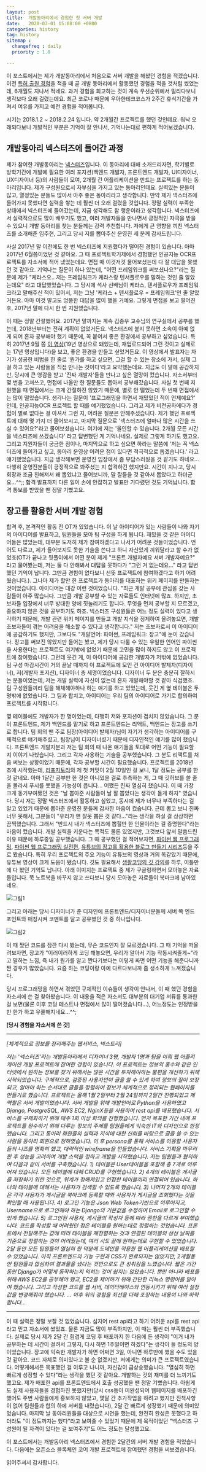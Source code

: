 ```yaml
---
layout: post
title:  개발동아리에서 경험한 첫 서버 개발
date:   2020-03-01 15:08:00 +0800
categories: history
tag: history
sitemap :
  changefreq : daily
  priority : 1.0

---
```


이 포스트에서는 제가 개발동아리에서 처음으로 서버 개발을 해봤던 경험을 적겠습니다. 이전 [특허 출원 경험](https://p-vibe.github.io/2019/08/17/history03/)을 적을 때 곧 개발 동아리에서 활동했던 경험을 적을 것처럼 썼었는데, 6개월도 지나서 적네요. 과거 경험을 회고하는 것이 계속 우선순위에서 밀리다보니 생각보다 오래 걸렸는데요. 최근 코로나 때문에 우아한테크코스가 2주간 휴식기간을 가져서 여유를 가지고 예전 경험을 적어봅니다.

시기는 2018.1.2 ~ 2018.2.24 입니다. 약 2개월간 프로젝트를 했던 것인데요. 워낙 오래되다보니 개발적인 부분은 기억이 잘 안나서, 기억나는대로 편하게 적어보겠습니다.

## 개발동아리 넥스터즈에 들어간 과정

제가 참여한 개발동아리는 [넥스터즈](http://teamnexters.com/)입니다. 이 동아리에 대해 소개드리자면, 학기별로 방학기간에 개발에 필요한 여러 포지션(백엔드 개발자, 프론트엔드 개발자, UI디자이너, UX디자이너 등)의 사람들이 모여, 2개월 간 어플리케이션을 만드는 프로젝트를 하는 동아리입니다. 제가 구성원으로서 자부심을 가지고 있는 동아리인데요. 실력있는 분들이 많고, 열정있는 분들도 많아서 아주 좋은 동아리라고 생각합니다. 만약 제가 넥스터즈에 들어가지 못했다면 실력을 쌓는 데 훨씬 더 오래 걸렸을 것입니다. 정말 실력이 부족한 상태에서 넥스터즈에 들어갔는데, 지금 생각해도 참 행운이라고 생각합니다. 넥스터즈에서 실력적으로도 많이 배우기도 했고, 여러 개발자들을 만나면서 긍정적인 자극을 받을 수 있으니 개발 동아리를 찾는 분들께는 강력 추천합니다. 저에게 큰 영향을 끼친 넥스터즈를 소개해준 임주현, 그리고 당시 저를 뽑아주신 운영진 세 분께 감사드립니다.

사실 2017년 말 이전에도 한 번 넥스터즈에 지원했다가 떨어진 경험이 있습니다. 아마 2017년 6월쯤이었던 것 같아요. 그 때 프로젝트학기제에서 경험했던 인공지능 OCR프로젝트를 자소서에 적어 냈었는데요. 면접 때 이것저것 물어보셨는데 다 잘 대답을 못했던 것 같아요. 기억나는 질문이 하나 있는데, "어떤 프레임워크를 써보셨나요?"라는 질문에 제가 "케라스요.. 저는 프레임워크가 케라스랑 텐서플로우를 말하는 것인 줄 알았는데요" 라고 대답했었습니다. 그 당시에 석사 선배님이 케라스, 텐서플로우가 프레임워크라고 말해주신 적이 있어서, 저는 그냥 '케라스 + 텐서플로우 = 프레임워크'인 줄 알았거든요. 아마 이것 말고도 엉뚱한 대답을 많이 했을 거예요. 그렇게 면접을 보고 떨어진 후, 2017년 말에 다시 한 번 지원했습니다.

이 때는 정말 간절했어요. 2017년 말까지는 계속 김종우 교수님의 연구실에서 공부를 했는데, 2018년부터는 전혀 계획이 없었거든요. 넥스터즈에 붙지 못하면 소속이 아예 없게 되어 혼자 공부해야 했기 때문에, 꼭 붙어서 좋은 환경에서 공부하고 싶었습니다. 특히 2017년 9월 쯤 [이 영상](https://www.youtube.com/watch?v=oCtda6yxZ5c&t=167s)(19년 영상으로 돼있는데, 재업로드되어 그런 것이고 실제로는 17년 영상입니다)을 보고, 좋은 환경을 만들고 싶었거든요. 이 영상에서 발표자는 자기가 성공한 비법을 한 줄로 '뭔가를 하고 싶으면, 그걸 할 수 있는 장소에 가서, 실제 그걸 하고 있는 사람들을 직접 만나는 것이다'라고 요약했는데요. 지금도 이 말에 공감하지만, 당시에 큰 영감을 받고 '진짜 개발자'들을 만나고 싶은 열망이 컸습니다. 자소서부터 몇 번을 고쳐쓰고, 면접에 나올만 한 질문들도 뽑아서 공부해갔습니다. 사실 첫 번째 지원했을 때 면접에서는 크게 간절하진 않았기 때문에, 별로 안 떨었는데 두 번째 면접에서는 많이 떨었습니다. 생각나는 질문이 '프로그래밍을 하면서 재밌었던 적이 언제예요?' 인데, 인공지능OCR 프로젝트 할 때를 얘기했었습니다. 그리고 제가 비전공자에다가 경험이 별로 없다는 걸 아셔서 그런 지, 어려운 질문은 안해주셨습니다. 제가 했던 프로젝트에 대해 몇 가지 더 물어보시고, 마지막 질문으로 '넥스터즈에 얼마나 많은 시간을 쓰실 수 있어요?'라고 물어보셨습니다. 여기에 저는 '올인할 수 있습니다. 2개월 모든 시간을 넥스터즈에 쓰겠습니다' 라고 답변했던 게 기억나네요. 실제로 그렇게 하기도 했고요. 그리고 지원자들이 궁금한 점이나, 마지막으로 하고 싶으면 하라는 말씀에 '저는 꼭 넥스터즈에 들어가고 싶고, 동아리 운영상 어려운 점이 있다면 적극적으로 돕겠습니다.' 라고 얘기했었습니다. 지금 생각해보면 운영진 입장에서 좀 부담스러웠을 것 같기도 하네요... 다행히 운영진분들이 긍정적으로 봐주셨는 지 합격하긴 했지만요. 시간이 지나고, 당시 회장과 조금 친해져서 왜 뽑았냐고 물어보니까, 말 잘들을 것 같아서 뽑았다고 하더군요...^^;; 합격 발표까지 다른 일이 손에 안잡히고 발표만 기다렸던 것도 기억납니다. 합격 통보를 받았을 땐 정말 기뻤고요.



## 장고를 활용한 서버 개발 경험

합격 후, 본격적인 활동 전 OT가 있었습니다. 이 날 아이디어가 있는 사람들이 나와 자기의 아이디어를 발표하고, 팀원들을 모아 팀 구성을 하게 됩니다. 재밌을 것 같은 아이디어들은 많았는데, 대부분 도저히 제가 참여하겠다고 나서기 어려운 것들이었습니다. 언어도 다르고, 제가 들어보지도 못한 기술을 쓴다고 하니 자신있게 끼워달라고 할 수가 없었죠(OT가 끝나고 뒷풀이에서 어떤 분이 제게 "프론트 개발자예요 서버 개발자예요?" 라고 물어봤는데, 저는 둘 다 안해봐서 대답을 못하다가 "그런 거 없는데요..." 라고 답변했던 기억이 납니다. 그만큼 경험이 없다보니 선뜻 프로젝트에 참여하겠다고 하기 어려웠습니다.). 그나마 제가 할만 한 프로젝트가 동아리를 대표하는 위키 페이지를 만들자는 것이었습니다. 아이디어는 대강 이런 것이었습니다. "최근 개발 공부에 관심을 갖는 사람들이 아주 많습니다. 그만큼 개발 공부할 수 있는 자료들도 인터넷에 많죠. 하지만, 초보자들 입장에서 너무 방대한 양에 짓눌리기도 합니다. 무엇을 먼저 공부할 지 모르겠고, 중요하지 않은 것을 공부하기도 하죠. 넥스터즈 구성원들은 어느 정도 실력이 있다고 생각하기 때문에, 개발 관련 위키 페이지를 만들고 개발 지식을 정제하여 올려놓으면, 개발 초보자들이 겪는 어려움을 해소할 수 있다고 생각합니다." 저는 초보자로서 이 아이디어에 공감하기도 했지만, 그보다도 "개발언어: 파이썬, 프레임워크: 장고"에 눈이 갔습니다. 장고를 써보진 않았지만 들어는 봤고, 제가 당시 다룰 수 있는 유일한 언어인 파이썬을 사용한다는 프로젝트도 여기밖에 없었기 때문에 고민을 많이 하지도 않고 이 프로젝트에 참여했습니다. 그런데 웃긴 게, 이 아이디어에 공감한 개발자가 저밖에 없었습니다. 팀 구성 마감시간이 거의 끝날 때까지 이 프로젝트에 모인 건 아이디어 발제자(디자이너), 저(개발자 포지션), 디자이너 총 세명이었습니다. 디자이너 두 분은 충분히 잘하시는 분들이었는데, 저는 개발 실력에 자신이 없는데 혼자 개발해야할 것 같아 식겁했죠. 팀 구성원들끼리 팀을 해체해야하나 하는 얘기를 하고 있었는데, 웃긴 게 옆 테이블은 두 명밖에 없었습니다. 그 팀과 합치고, 아이디어는 우리 팀의 아이디어로 가기로 합의하여 프로젝트를 시작합니다.

옆 테이블에도 개발자가 한 명이었는데, 다행히 저와 포지션이 겹치지 않았습니다. 그 분이 프론트엔드, 제가 백엔드를 맡기로 하고 프론트엔드는 리액트, 백엔드는 장고를 쓰기로 합니다. 팀 회의 땐 주로 팀장(아이디어 발제자)님이 자기가 생각하는 아이디어를 구체적으로 얘기해주셨고, 팀장님이 디자이너셨기 때문에 디자인적인 얘기를 많이 했습니다. 프론트엔드 개발자분과 저는 팀 회의 때 나온 얘기들을 토대로 어떤 기능이 필요할 지 이야기 나눴습니다. 그리고 각자 사용하는 기술을 공부했습니다. 그 분도 리액트를 처음 써보는 상황이었기 때문에, 각자 공부할 시간이 필요했습니다. 프로젝트를 2018년 초에 시작했는데, [리포지토리](https://github.com/p-vibe/nextree_server)의 제 첫 커밋이 2월 10일인 걸 보니, 1달 정도는 공부를 한 것 같네요. 아마 1달간 공부만 한 것은 아니었을 걸로 추측하는 게, 그 때 깃허브를 쓸 줄을 몰라서 푸시를 못했을 가능성이 큽니다... 어쨌든 진짜 열심히 했습니다. 이 때 가장 크게 동기부여됐던 것은 "날 뽑아준 사람들이 날 잘 뽑았다는 생각이 들게 하자" 였습니다. 당시 저는 정말 넥스터즈에서 활동하고 싶었고, 동시에 제가 너무나 부족하다는 걸 알고 있었기 때문에 뽑아준 운영진 분들께 감사한 마음이 컸습니다. 근데 뽑고 보니 진짜 너무 못해서, 그분들이 "우리가 얜 잘못 뽑은 것 같다..."라는 생각을 하실 걸 상상하면 끔찍했습니다. 그래서 "반드시 내가 넥스터즈에 뽑힐만 한 인물이라는 걸 증명한다"라는 마음이 컸습니다. 개발 실력을 키운다는 목적도 물론 있었지만, 그것보다 앞서 말씀드린 이유 때문에 하루종일 공부했습니다. 그 때 공부했던 걸 적어보자면, [파이썬 웹 프로그래밍](https://book.naver.com/bookdb/book_detail.nhn?bid=13878877), [파이썬 웹 프로그래밍 실전편](https://book.naver.com/bookdb/book_detail.nhn?bid=15654623), [유튜브의 장고를 활용한 블로그 만들기 시리즈](https://www.youtube.com/playlist?list=PLEsfXFp6DpzTOcOVdZF-th7BS_GYGguAS)등을 주로 봤습니다. 특히 우리 프로젝트의 주요 기능이 유튜브의 영상과 거의 똑같았기 때문에, 유튜브 영상이 크게 도움이 됐습니다. 깃도 필요해서 [생활코딩의 깃 강의](https://www.opentutorials.org/course/2708)를 하루, 이틀만에 다 봤던 기억도 납니다. 아래 이미지는 프로젝트 중 제가 구글링하면서 모아놓은 자료들입니다. 쭉 노트북을 바꾸지 않고 쓰다보니 당시 모아놓은 자료들이 북마크에 남아있네요.

![그림1](https://dl.dropbox.com/s/gxatnb3kk1fniu4/djangoArchive.png)

그리고 아래는 당시 디자이너가 준 디자인에 프론트엔드/디자이너분들께 서버 쪽 엔드포인트와 매칭시켜 코멘트를 달고 공유했던 것 중 하나입니다.

![그림2](https://dl.dropbox.com/s/ecvlw9eevc20gc2/nextree.png)

이 때 짰던 코드를 잠깐 다시 봤는데, 무슨 코드인지 잘 모르겠습니다. 그 때 기억을 떠올려보자면, 장고가 "이러이러하게 코딩 해놓으면, 우리가 알아서 기능 작동시켜줄게~"라고 말하는 느낌, 즉 내가 뭔가를 알고 짠다기보다는 이렇게 짜면 어떤 기능을 해준다니까 짠 경우가 많았습니다. 요즘 하는 코딩이랑 아예 다르다보니까 좀 생소하게 느껴졌습니다. 

당시 프로그래밍을 하면서 겪었던 구체적인 이슈들이 생각이 안나서, 이 때 했던 경험을 자소서에 쓴 걸 찾아봤습니다. 이 내용을 적은 자소서도 대부분의 대기업 서류를 통과한 걸 보면(물론 이후 코딩 테스트나 면접에서 많이 떨어졌습니다...), 어느정도는 인정받을만 한가 하고 우쭐해지네요...^^;

**[당시 경험을 자소서에 쓴 것]**

----------

 *[체계적으로 정보를 정리해주는 웹서비스, 넥스트리]*

 *저는 '넥스터즈'라는 개발동아리에서 디자이너 3명, 개발자 1명과 팀을 이뤄 웹 어플리케이션 개발 프로젝트에 참여한 경험이 있습니다. 이 프로젝트는 정보의 홍수와 같은 인터넷에서 원하는 정보를 찾기 위해서는 많은 시간을 투자해야하는 불편을 개선하기 위해 시작되었습니다. 구체적으로, 검증된 사용자만이 글을 쓸 수 있게 하여 정보의 질이 보장되고, 알아야 하는 순서대로 글들을 정렬하여 정보가 체계적으로 정리되는 웹페이지를 만들기로 했습니다. 프로젝트는 올해 1월 2일부터 2월 24일까지 2달간 진행되었고 제 역할은 서버 개발이었습니다. 서버 개발을 위해 개발언어로 Python을 사용하였고 Django, PostgreSQL, AWS EC2, NginX등을 사용하여 rest api를 배포했습니다.*
 *서비스를 구체화하기 위해 매주 1회 이상 회의를 진행했습니다. 먼저 목표한 기간 내에 프로젝트를 완수하기 위해 다루는 정보의 주제를 팀원들에게 익숙한 IT와 디자인으로 한정했습니다. 그리고 동아리 회원들의 실력과 지식에 대한 신뢰를 바탕으로 글을 쓸 수 있는 사람을 동아리 회원으로 정하였습니다. 이 후 persona를 통해 서비스를 이용할 사용자들의 니즈를 명확히 했고, 대략적인 wireframe을 만들었습니다. 서비스 기획을 마무리한 후 성능을 고려하여 개발 스택을 정하고 개발을 시작했습니다. 저는 팀원들과 협의하여 다음과 같이 서버를 구축했습니다.*
 *1) 테이블은 User테이블을 포함해 총 7개로 이루어져 있습니다. 모든 테이블에 대해 CRUD를 구현했습니다.*
 *2) 4개의 테이블은 게시글을 저장하기 위한 것으로, 위계가 정해져있고 인접한 테이블끼리 연결되어 있습니다. 하나의 테이블에 대해서는 사용자가 검색할 수 있도록 했습니다.*
 *3) 나머지 2개의 테이블은 각각 사용자가 게시글을 북마크에 등록할 때와 사용자가 게시글을 조회했다는 것을 확인할 때 사용됩니다.*
 *4) 로그인 기능은 Json Web Token기반으로 이루어지고, Username으로 로그인해야 하는 Django의 기본값을 수정하여 Email로 로그인할 수 있게 했습니다.*
 *5) 로그인된 사용자, 게시글의 작성자 등에 따라 권한을 다르게 부여했습니다.*
 *코드를 작성할 때 어려웠던 점은 테이블을 원하는대로 정렬하는 것었습니다. 프론트에서 전달해주는 값에 따라 테이블을 재정렬하는 것과 연결된 테이블의 생성 날짜를 기준으로 정렬하는 것이 어려웠는데, 여러 시도 끝에 원하는대로 구현할 수 있었습니다. 2달 동안 모든 팀원들이 열심히 한 덕분에 도메인을 적용한 웹 어플리케이션을 배포할 수 있었습니다. 아직 프론트엔드의 기능 구현과 CSS가 완료되지는 않았지만, 2개월동안 팀원들과 합심하여 결과물을 냈다는 것만으로도 큰 성취감을 느꼈습니다.*
 *짧은 기간동안 Django가 어떻게 동작하는지 익히는 것이 쉽지는 않았습니다. 뿐만 아니라 배포를 위해 AWS EC2를 공부해야 했고, EC2를 제어하기 위해 간단한 리눅스 명령어를 알아야 했습니다. 그리고 작성한 코드를 웹 서버, 데이터베이스와 연동시키기 위해 여러 설정값을 변경해줘야 했습니다.*
*... 이후 위의 경험을 최선을 다해 포장하는 내용이 나와 하략합니다...*

------------------

이 때 실력은 정말 보잘 것 없었습니다. 심지어 rest api라고 하기 어려운 api를 rest api라고 믿고 자소서에 썼었죠. 물론 지금도 많이 부족하지만, 이 때는 훨씬 더 부족했습니다. 실제로 당시 제가 2달 간 힘겹게 코딩 후 배포까지 한 다음에 든 생각이 "이거 내가 공부하는 데 시간이 걸려서 그렇지, 다시 하면 1주일이면 하겠다"는 생각이 들 정도의 양이었습니다. 장고에 익숙한 개발자가 하면 어쩌면 3일, 아니면 하루만에 했을 수도 있을 것 같아요. 코드 자체로 의미있다고 볼 순 없겠지만, 저에게는 의미가 큰 프로젝트였습니다. 어떻게해서든 목표했던 걸 이루고 나니까, 자신감이 급상승했습니다. "열심히 하면 빠르게 성장할 수 있다"라는 생각을 했던 것 같아요. 개발하는 것의 재미를 더 느끼기도 했고요. 제가 배포한 api를 프론트엔드에서 호출 성공했을 땐 정말 기뻤습니다. 아쉽게도 실제 사용자들을 경험하진 못했지만(당시 css등이 미완성되어 웹페이지를 배포하긴 했어도 주변 사람들에게 홍보하지 않았고, 몇달 간 추가작업을 하려고 했지만 진척사항이 없어 팀원들과 합의 하에 서버를 내렸습니다), 2달 간 빠르게 성장했기 때문에 의미있었습니다. 마지막 날 동아리원들을 대상으로 시연을 했는데, 완전히 완성은 못했다고 하더라도 "이 정도까지는 했다"라고 보여줄 수 있었기 때문에 제 목적이었던 "넥스터즈 구성원이 될 자격이 있다는 걸 보여주기"도 어느 정도는 달성했고요. 



이 포스트에서는 개발동아리 넥스터즈에서 경험한 2달간의 서버 개발 경험을 적었습니다. 다음에는 오픈소스 블록체인 코어 개발 프로젝트에 참여했던 경험을 써보겠습니다.



읽어주셔서 감사합니다. 